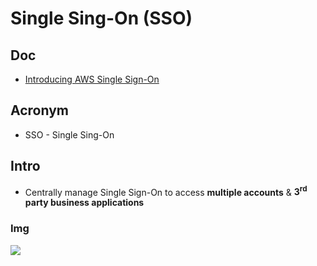 # Single Sing-On (SSO)

## Doc
* [Introducing AWS Single Sign-On](https://aws.amazon.com/blogs/security/introducing-aws-single-sign-on/)

## Acronym
* SSO - Single Sing-On

## Intro
* Centrally manage Single Sign-On to access **multiple accounts** & **3<sup>rd</sup> party business applications**


### Img
[<img src="https://i.imgur.com/TEDtCYC.png">](https://i.imgur.com/TEDtCYC.png)
